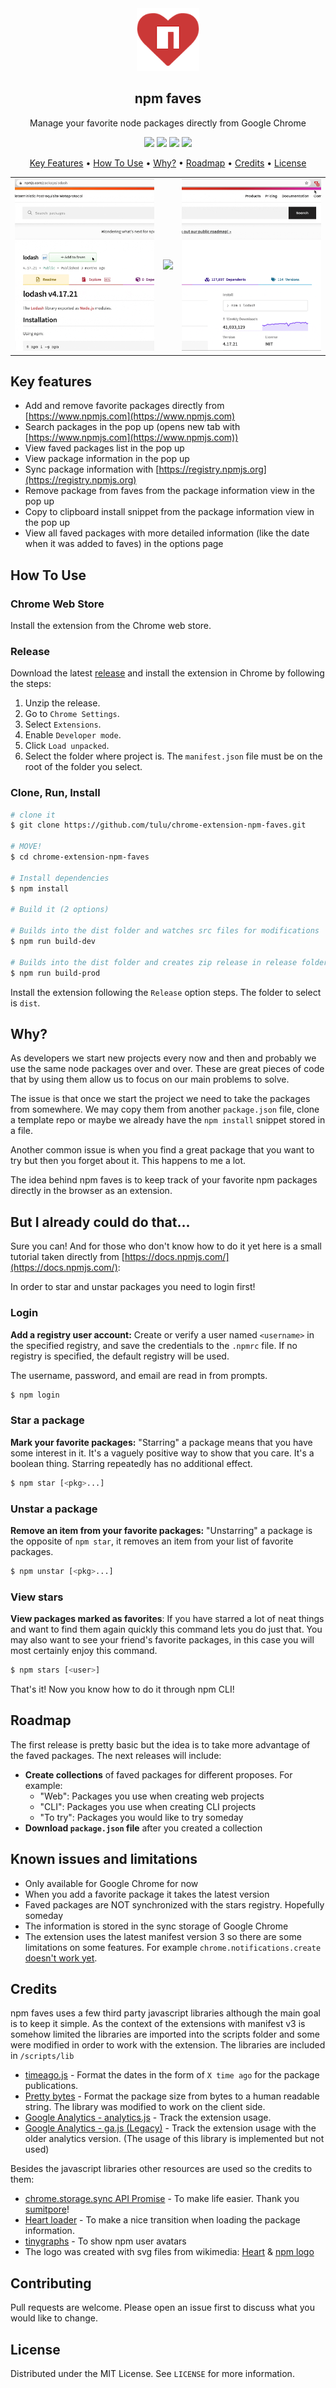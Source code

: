 <div align="center">
    <img width="100" alt="npm faves logo" src="./docs/images/npm-faves-logo.png">
</div>
<h2 align="center">npm faves</h2>

<p align="center">Manage your favorite node packages directly from Google Chrome</p>

<p align="center">
    <img src="https://img.shields.io/chrome-web-store/v/{ID}?label=Version" />
    <img src="https://img.shields.io/chrome-web-store/users/{ID}?label=Downloads" />
    <img src="https://www.code-inspector.com/project/23258/score/svg" />
    <img src="https://img.shields.io/github/license/tulu/chrome-extension-npm-faves?label=License" />
</p>

<p align="center">
  <a href="#key-features">Key Features</a> •
  <a href="#how-to-use">How To Use</a> •
  <a href="#why">Why?</a> •
  <a href="#roadmap">Roadmap</a> •
  <a href="#credits">Credits</a> •
  <a href="#license">License</a>
</p>

<table>
<tr>
<td><img src="./docs/demo/01 - content-script.gif" /></td>
<td><img src="./docs/demo/02 - navigation.gif" /></td>
<td><img src="./docs/demo/03 - copy-clipboard.gif" /></td>
</tr>
</table>

## Key features

- Add and remove favorite packages directly from [https://www.npmjs.com](https://www.npmjs.com)
- Search packages in the pop up (opens new tab with [https://www.npmjs.com](https://www.npmjs.com))
- View faved packages list in the pop up
- View package information in the pop up
- Sync package information with [https://registry.npmjs.org](https://registry.npmjs.org)
- Remove package from faves from the package information view in the pop up
- Copy to clipboard install snippet from the package information view in the pop up
- View all faved packages with more detailed information (like the date when it was added to faves) in the options page

## How To Use

### Chrome Web Store

Install the extension from the Chrome web store.

### Release

Download the latest [release](https://github.com/tulu/chrome-extension-npm-faves/releases) and install the extension in Chrome by following the steps:

1. Unzip the release.
2. Go to `Chrome Settings`.
3. Select `Extensions`.
4. Enable `Developer mode`.
5. Click `Load unpacked`.
6. Select the folder where project is. The `manifest.json` file must be on the root of the folder you select.

### Clone, Run, Install

```sh
# clone it
$ git clone https://github.com/tulu/chrome-extension-npm-faves.git

# MOVE!
$ cd chrome-extension-npm-faves

# Install dependencies
$ npm install

# Build it (2 options)

# Builds into the dist folder and watches src files for modifications
$ npm run build-dev

# Builds into the dist folder and creates zip release in release folder
$ npm run build-prod
```

Install the extension following the `Release` option steps. The folder to select is `dist`.

## Why?

As developers we start new projects every now and then and probably we use the same node packages over and over. These are great pieces of code that by using them allow us to focus on our main problems to solve.

The issue is that once we start the project we need to take the packages from somewhere. We may copy them from another `package.json` file, clone a template repo or maybe we already have the `npm install` snippet stored in a file.

Another common issue is when you find a great package that you want to try but then you forget about it. This happens to me a lot.

The idea behind npm faves is to keep track of your favorite npm packages directly in the browser as an extension.

## But I already could do that...

Sure you can! And for those who don't know how to do it yet here is a small tutorial taken directly from [https://docs.npmjs.com/](https://docs.npmjs.com/):

In order to star and unstar packages you need to login first!

### Login

**Add a registry user account:** Create or verify a user named `<username>` in the specified registry, and save the credentials to the `.npmrc` file. If no registry is specified, the default registry will be used.

The username, password, and email are read in from prompts.

```sh
$ npm login
```

### Star a package

**Mark your favorite packages:** "Starring" a package means that you have some interest in it. It's a vaguely positive way to show that you care.
It's a boolean thing. Starring repeatedly has no additional effect.

```sh
$ npm star [<pkg>...]
```

### Unstar a package

**Remove an item from your favorite packages:** "Unstarring" a package is the opposite of `npm star`, it removes an item from your list of favorite packages.

```sh
$ npm unstar [<pkg>...]
```

### View stars

**View packages marked as favorites**: If you have starred a lot of neat things and want to find them again quickly this command lets you do just that. You may also want to see your friend's favorite packages, in this case you will most certainly enjoy this command.

```sh
$ npm stars [<user>]
```

That's it! Now you know how to do it through npm CLI!

## Roadmap

The first release is pretty basic but the idea is to take more advantage of the faved packages. The next releases will include:

- **Create collections** of faved packages for different proposes. For example:
  - "Web": Packages you use when creating web projects
  - "CLI": Packages you use when creating CLI projects
  - "To try": Packages you would like to try someday
- **Download `package.json` file** after you created a collection

## Known issues and limitations

- Only available for Google Chrome for now
- When you add a favorite package it takes the latest version
- Faved packages are NOT synchronized with the stars registry. Hopefully someday
- The information is stored in the sync storage of Google Chrome
- The extension uses the latest manifest version 3 so there are some limitations on some features. For example `chrome.notifications.create` [doesn't work yet](https://bugs.chromium.org/p/chromium/issues/detail?id=1168477&q=image%20is%20not%20defined%20notification%20manifest%20v3&can=2).

## Credits

npm faves uses a few third party javascript libraries although the main goal is to keep it simple. As the context of the extensions with manifest v3 is somehow limited the libraries are imported into the scripts folder and some were modified in order to work with the extension. The libraries are included in `/scripts/lib`

- [timeago.js](https://www.npmjs.com/package/timeago.js) - Format the dates in the form of `X time ago` for the package publications.
- [Pretty bytes](https://www.npmjs.com/package/pretty-bytes) - Format the package size from bytes to a human readable string. The library was modified to work on the client side.
- [Google Analytics - analytics.js](https://developers.google.com/analytics/devguides/collection/analyticsjs) - Track the extension usage.
- [Google Analytics - ga.js (Legacy)](https://developers.google.com/analytics/devguides/collection/gajs) - Track the extension usage with the older analytics version. (The usage of this library is implemented but not used)

Besides the javascript libraries other resources are used so the credits to them:

- [chrome.storage.sync API Promise](https://gist.github.com/sumitpore/47439fcd86696a71bf083ede8bbd5466) - To make life easier. Thank you [sumitpore](https://gist.github.com/sumitpore)!
- [Heart loader](https://loading.io/css/) - To make a nice transition when loading the package information.
- [tinygraphs](https://www.tinygraphs.com/) - To show npm user avatars
- The logo was created with svg files from wikimedia: [Heart](https://commons.wikimedia.org/wiki/File:Heart_font_awesome.svg) & [npm logo](https://commons.wikimedia.org/wiki/File:Npm-logo.svg)

## Contributing

Pull requests are welcome. Please open an issue first to discuss what you would like to change.

## License

Distributed under the MIT License. See `LICENSE` for more information.
